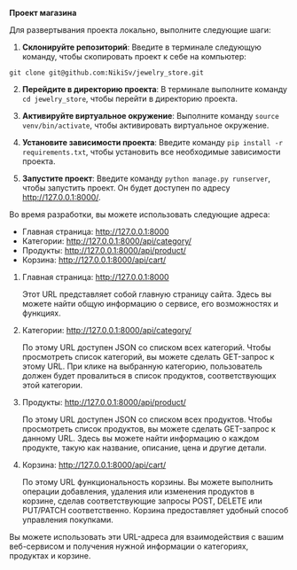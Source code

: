 **Проект магазина**

Для развертывания проекта локально, выполните следующие шаги:

1. **Склонируйте репозиторий**: Введите в терминале следующую команду, чтобы скопировать проект к себе на компьютер:
```
git clone git@github.com:NikiSv/jewelry_store.git
```

2. **Перейдите в директорию проекта**: В терминале выполните команду `cd jewelry_store`, чтобы перейти в директорию проекта.

3. **Активируйте виртуальное окружение**: Выполните команду `source venv/bin/activate`, чтобы активировать виртуальное окружение.

4. **Установите зависимости проекта**: Введите команду `pip install -r requirements.txt`, чтобы установить все необходимые зависимости проекта.

5. **Запустите проект**: Введите команду `python manage.py runserver`, чтобы запустить проект. Он будет доступен по адресу http://127.0.0.1:8000/.

Во время разработки, вы можете использовать следующие адреса:
- Главная страница: http://127.0.0.1:8000
- Категории: http://127.0.0.1:8000/api/category/
- Продукты: http://127.0.0.1:8000/api/product/
- Корзина: http://127.0.0.1:8000/api/cart/

1. Главная страница: http://127.0.0.1:8000

   Этот URL представляет собой главную страницу сайта. Здесь вы можете найти общую информацию о сервисе, его возможностях и функциях.

2. Категории: http://127.0.0.1:8000/api/category/

   По этому URL доступен JSON со списком всех категорий. Чтобы просмотреть список категорий, вы можете сделать GET-запрос к этому URL. При клике на выбранную категорию, пользователь должен будет провалиться в список продуктов, соответствующих этой категории.

3. Продукты: http://127.0.0.1:8000/api/product/

   По этому URL доступен JSON со списком всех продуктов. Чтобы просмотреть список продуктов, вы можете сделать GET-запрос к данному URL. Здесь вы можете найти информацию о каждом продукте, такую как название, описание, цена и другие детали.

4. Корзина: http://127.0.0.1:8000/api/cart/

   По этому URL функциональность корзины. Вы можете выполнить операции добавления, удаления или изменения продуктов в корзине, сделав соответствующие запросы POST, DELETE или PUT/PATCH соответственно. Корзина предоставляет удобный способ управления покупками.

Вы можете использовать эти URL-адреса для взаимодействия с вашим веб-сервисом и получения нужной информации о категориях, продуктах и корзине.
